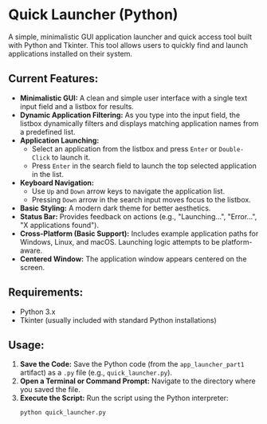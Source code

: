 # Quick Launcher (Python)

A simple, minimalistic GUI application launcher and quick access tool built with Python and Tkinter. This tool allows users to quickly find and launch applications installed on their system.

## Current Features:

* **Minimalistic GUI:** A clean and simple user interface with a single text input field and a listbox for results.
* **Dynamic Application Filtering:** As you type into the input field, the listbox dynamically filters and displays matching application names from a predefined list.
* **Application Launching:**
    * Select an application from the listbox and press `Enter` or `Double-Click` to launch it.
    * Press `Enter` in the search field to launch the top selected application in the list.
* **Keyboard Navigation:**
    * Use `Up` and `Down` arrow keys to navigate the application list.
    * Pressing `Down` arrow in the search input moves focus to the listbox.
* **Basic Styling:** A modern dark theme for better aesthetics.
* **Status Bar:** Provides feedback on actions (e.g., "Launching...", "Error...", "X applications found").
* **Cross-Platform (Basic Support):** Includes example application paths for Windows, Linux, and macOS. Launching logic attempts to be platform-aware.
* **Centered Window:** The application window appears centered on the screen.

## Requirements:

* Python 3.x
* Tkinter (usually included with standard Python installations)

## Usage:

1.  **Save the Code:** Save the Python code (from the `app_launcher_part1` artifact) as a `.py` file (e.g., `quick_launcher.py`).
2.  **Open a Terminal or Command Prompt:** Navigate to the directory where you saved the file.
3.  **Execute the Script:** Run the script using the Python interpreter:
    ```bash
    python quick_launcher.py
    ```
